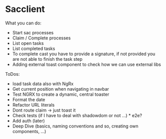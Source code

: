# Sacclient
What you can do:
- Start sac processes
- Claim / Complete processes
- List open tasks
- List completed tasks
- To complete cast you have to provide a signature, if not provided you are not able to finish the task step
- Adding external toast component to check how we can use external libs
  
ToDos:
- load task data also with NgRx
- Get current position when navigating in navbar
- Test NGRX to create a dynamic, central toaster
- Format the date
- Refactor URL literals
- Dont route claim -> just toast it
- Check tests (if I have to deal with shadowdom or not ...) * e2e?
- Add auth (later)
- Deep Dive (basics, naming conventions and so, creating own components, ...)